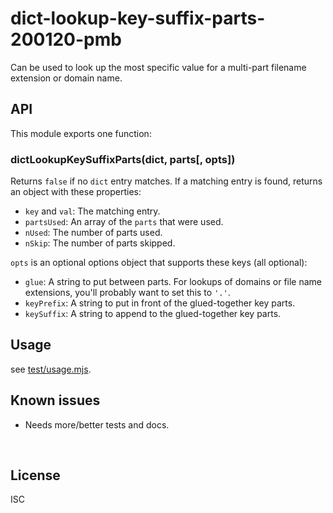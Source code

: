 ﻿
<!--#echo json="package.json" key="name" underline="=" -->
dict-lookup-key-suffix-parts-200120-pmb
=======================================
<!--/#echo -->

<!--#echo json="package.json" key="description" -->
Can be used to look up the most specific value for a multi-part filename
extension or domain name.
<!--/#echo -->



API
---

This module exports one function:

### dictLookupKeySuffixParts(dict, parts[, opts])

Returns `false` if no `dict` entry matches.
If a matching entry is found, returns an object with these properties:

* `key` and `val`: The matching entry.
* `partsUsed`: An array of the `parts` that were used.
* `nUsed`: The number of parts used.
* `nSkip`: The number of parts skipped.

`opts` is an optional options object that supports these keys (all optional):

* `glue`: A string to put between parts. For lookups of domains or
  file name extensions, you'll probably want to set this to `'.'`.
* `keyPrefix`: A string to put in front of the glued-together key parts.
* `keySuffix`: A string to append to the glued-together key parts.



Usage
-----

see [test/usage.mjs](test/usage.mjs).


<!--#toc stop="scan" -->



Known issues
------------

* Needs more/better tests and docs.




&nbsp;


License
-------
<!--#echo json="package.json" key=".license" -->
ISC
<!--/#echo -->
